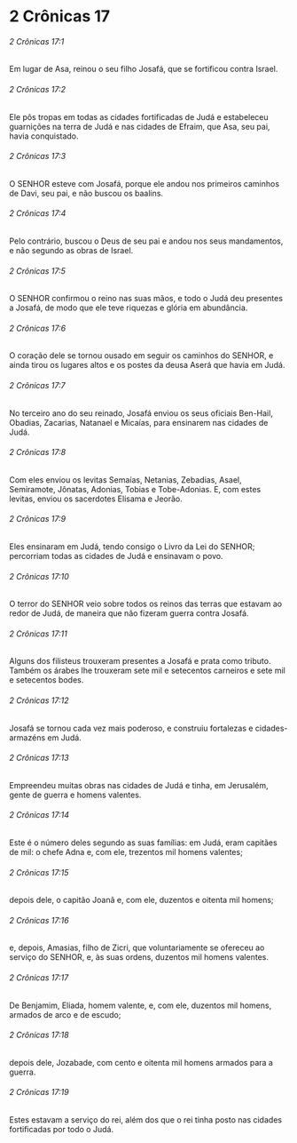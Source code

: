 # 2 Crônicas 17

###### 2 Crônicas 17:1

Em lugar de Asa, reinou o seu filho Josafá, que se fortificou contra Israel.

###### 2 Crônicas 17:2

Ele pôs tropas em todas as cidades fortificadas de Judá e estabeleceu guarnições na terra de Judá e nas cidades de Efraim, que Asa, seu pai, havia conquistado.

###### 2 Crônicas 17:3

O SENHOR esteve com Josafá, porque ele andou nos primeiros caminhos de Davi, seu pai, e não buscou os baalins.

###### 2 Crônicas 17:4

Pelo contrário, buscou o Deus de seu pai e andou nos seus mandamentos, e não segundo as obras de Israel.

###### 2 Crônicas 17:5

O SENHOR confirmou o reino nas suas mãos, e todo o Judá deu presentes a Josafá, de modo que ele teve riquezas e glória em abundância.

###### 2 Crônicas 17:6

O coração dele se tornou ousado em seguir os caminhos do SENHOR, e ainda tirou os lugares altos e os postes da deusa Aserá que havia em Judá.

###### 2 Crônicas 17:7

No terceiro ano do seu reinado, Josafá enviou os seus oficiais Ben-Hail, Obadias, Zacarias, Natanael e Micaías, para ensinarem nas cidades de Judá.

###### 2 Crônicas 17:8

Com eles enviou os levitas Semaías, Netanias, Zebadias, Asael, Semiramote, Jônatas, Adonias, Tobias e Tobe-Adonias. E, com estes levitas, enviou os sacerdotes Elisama e Jeorão.

###### 2 Crônicas 17:9

Eles ensinaram em Judá, tendo consigo o Livro da Lei do SENHOR; percorriam todas as cidades de Judá e ensinavam o povo.

###### 2 Crônicas 17:10

O terror do SENHOR veio sobre todos os reinos das terras que estavam ao redor de Judá, de maneira que não fizeram guerra contra Josafá.

###### 2 Crônicas 17:11

Alguns dos filisteus trouxeram presentes a Josafá e prata como tributo. Também os árabes lhe trouxeram sete mil e setecentos carneiros e sete mil e setecentos bodes.

###### 2 Crônicas 17:12

Josafá se tornou cada vez mais poderoso, e construiu fortalezas e cidades-armazéns em Judá.

###### 2 Crônicas 17:13

Empreendeu muitas obras nas cidades de Judá e tinha, em Jerusalém, gente de guerra e homens valentes.

###### 2 Crônicas 17:14

Este é o número deles segundo as suas famílias: em Judá, eram capitães de mil: o chefe Adna e, com ele, trezentos mil homens valentes;

###### 2 Crônicas 17:15

depois dele, o capitão Joanã e, com ele, duzentos e oitenta mil homens;

###### 2 Crônicas 17:16

e, depois, Amasias, filho de Zicri, que voluntariamente se ofereceu ao serviço do SENHOR, e, às suas ordens, duzentos mil homens valentes.

###### 2 Crônicas 17:17

De Benjamim, Eliada, homem valente, e, com ele, duzentos mil homens, armados de arco e de escudo;

###### 2 Crônicas 17:18

depois dele, Jozabade, com cento e oitenta mil homens armados para a guerra.

###### 2 Crônicas 17:19

Estes estavam a serviço do rei, além dos que o rei tinha posto nas cidades fortificadas por todo o Judá.

